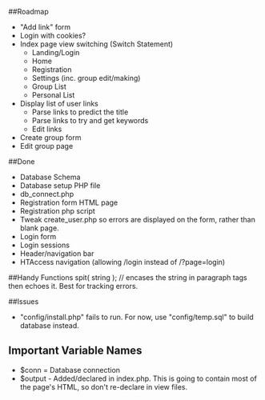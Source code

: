 ##Roadmap
- "Add link" form
- Login with cookies?
- Index page view switching (Switch Statement)
	- Landing/Login
	- Home
	- Registration
	- Settings (inc. group edit/making)
	- Group List
	- Personal List
- Display list of user links
	- Parse links to predict the title
	- Parse links to try and get keywords
	- Edit links
- Create group form
- Edit group page


##Done
- Database Schema
- Database setup PHP file
- db_connect.php
- Registration form HTML page 
- Registration php script
- Tweak create_user.php so errors are displayed on the form, rather than blank page.
- Login form
- Login sessions
- Header/navigation bar
- HTAccess navigation (allowing /login instead of /?page=login)

##Handy Functions
spit( string ); // encases the string in paragraph tags then echoes it. Best for tracking errors.

##Issues
- "config/install.php" fails to run. For now, use "config/temp.sql" to build database instead.

## Important Variable Names
- $conn = Database connection
- $output - Added/declared in index.php. This is going to contain most of the page's HTML, so don't re-declare in view files.